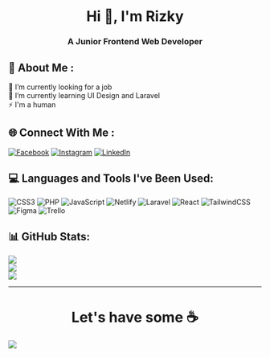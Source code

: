 
<h1 align="center">Hi 👋, I'm Rizky</h1>
<h3 align="center"> A Junior Frontend Web Developer</h3>

## 💫 About Me :
🔭 I’m currently looking for a job<br>
🌱 I’m currently learning UI Design and Laravel<br>
⚡ I'm a human<br>


## 🌐 Connect With Me :
[![Facebook](https://img.shields.io/badge/Facebook-%231877F2.svg?logo=Facebook&logoColor=white)](https://facebook.com/achmad.rizky.5076) [![Instagram](https://img.shields.io/badge/Instagram-%23E4405F.svg?logo=Instagram&logoColor=white)](https://instagram.com/ach_riz) [![LinkedIn](https://img.shields.io/badge/LinkedIn-%230077B5.svg?logo=linkedin&logoColor=white)](https://linkedin.com/in/achmad-rizky-513875200) 

## 💻 Languages and Tools I've Been Used:
![CSS3](https://img.shields.io/badge/css3-%231572B6.svg?style=for-the-badge&logo=css3&logoColor=white) ![PHP](https://img.shields.io/badge/php-%23777BB4.svg?style=for-the-badge&logo=php&logoColor=white) ![JavaScript](https://img.shields.io/badge/javascript-%23323330.svg?style=for-the-badge&logo=javascript&logoColor=%23F7DF1E) ![Netlify](https://img.shields.io/badge/netlify-%23000000.svg?style=for-the-badge&logo=netlify&logoColor=#00C7B7) ![Laravel](https://img.shields.io/badge/laravel-%23FF2D20.svg?style=for-the-badge&logo=laravel&logoColor=white) ![React](https://img.shields.io/badge/react-%2320232a.svg?style=for-the-badge&logo=react&logoColor=%2361DAFB) ![TailwindCSS](https://img.shields.io/badge/tailwindcss-%2338B2AC.svg?style=for-the-badge&logo=tailwind-css&logoColor=white) 	![Figma](https://img.shields.io/badge/figma-%23F24E1E.svg?style=for-the-badge&logo=figma&logoColor=white) ![Trello](https://img.shields.io/badge/Trello-%23026AA7.svg?style=for-the-badge&logo=Trello&logoColor=white)
## 📊 GitHub Stats:
![](https://github-readme-stats.vercel.app/api?username=achmadrizky486&theme=default&hide_border=false&include_all_commits=true&count_private=false)<br/>
![](https://github-readme-streak-stats.herokuapp.com/?user=achmadrizky486&theme=default&hide_border=false)<br/>
![](https://github-readme-stats.vercel.app/api/top-langs/?username=achmadrizky486&theme=default&hide_border=false&include_all_commits=true&count_private=false&layout=compact)

---

<h1 align="center">Let's have some ☕<br></h1>

[![](https://visitcount.itsvg.in/api?id=achmadrizky486&icon=0&color=0)](https://visitcount.itsvg.in)



<!-- ProuRM ( https://gprm.itsvg.in ) -->
